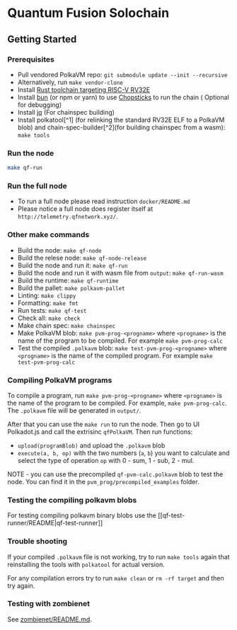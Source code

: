 # Quantum Fusion Solochain

## Getting Started

### Prerequisites

- Pull vendored PolkaVM repo: `git submodule update --init --recursive`
- Alternatively, run `make vendor-clone`
- Install [Rust toolchain targeting RISC-V RV32E](https://github.com/paritytech/rustc-rv32e-toolchain)
- Install [bun](https://bun.sh) (or npm or yarn) to use [Chopsticks](https://github.com/AcalaNetwork/chopsticks) to run the chain ( Optional for debugging)
- Install [jq](https://stedolan.github.io/jq/) (For chainspec building)
- Install polkatool[^1] (for relinking the standard RV32E ELF to a PolkaVM blob) and chain-spec-builder[^2](for building chainspec from a wasm): `make tools`

### Run the node

```bash
make qf-run
```

### Run the full node

- To run a full node please read instruction `docker/README.md`
- Please notice a full node does register itself at `http://telemetry.qfnetwork.xyz/`.

### Other make commands

- Build the node: `make qf-node`
- Build the relese node: `make qf-node-release`
- Build the node and run it: `make qf-run`
- Build the node and run it with wasm file from `output`: `make qf-run-wasm`
- Build the runtime: `make qf-runtime`
- Build the pallet: `make polkavm-pallet`
- Linting: `make clippy`
- Formatting: `make fmt`
- Run tests: `make qf-test`
- Check all: `make check`
- Make chain spec: `make chainspec`
- Make PolkaVM blob: `make pvm-prog-<progname>` where `<progname>` is the name of the program to be compiled. For example `make pvm-prog-calc`
- Test the compiled `.polkavm` blob: `make test-pvm-prog-<progname>` where `<progname>` is the name of the compiled program. For example `make test-pvm-prog-calc`

### Compiling PolkaVM programs

To compile a program, run `make pvm-prog-<progname>` where `<progname>` is the name of the program to be compiled. For example, `make pvm-prog-calc`.
The `.polkavm` file will be generated in `output/`.

After that you can use the `make run` to run the node. Then go to UI Polkadot.js and call the extrisinc `qfPolkaVM`.
Then run functions:

- `upload(programBlob)` and upload the `.polkavm` blob
- `execute(a, b, op)` with the two numbers (`a`, `b`) you want to calculate and select the type of operation `op` with 0 - sum, 1 - sub, 2 - mul.

NOTE - you can use the precompiled `qf-pvm-calc.polkavm` blob to test the node. You can find it in the `pvm_prog/precompiled_examples` folder.

### Testing the compiling polkavm blobs

For testing compiling polkavm binary blobs use the [[qf-test-runner/README|qf-test-runner]]

### Trouble shooting

If your compiled `.polkavm` file is not working, try to run `make tools` again that reinstalling the tools with `polkatool` for actual version.

For any compilation errors try to run `make clean` or `rm -rf target` and then try again.

### Testing with zombienet

See [zombienet/README.md](zombienet/README.md).
